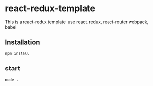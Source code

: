 # react-redux-template

This is a react-redux template, use react, redux, react-router webpack, babel

## Installation

```
npm install
```

## start

```
node .
```
